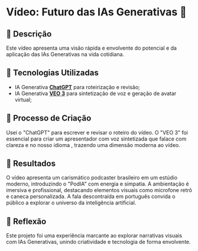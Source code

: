 # Vídeo: Futuro das IAs Generativas 🎥

## 📒 Descrição
Este vídeo apresenta uma visão rápida e envolvente do potencial e da aplicação das IAs Generativas na vida cotidiana.

## 🤖 Tecnologias Utilizadas
- IA Generativa **[ChatGPT](https://chat.openai.com)** para roteirização e revisão;
- IA Generativa **[VEO 3](https://labs.google/fx/pt/tools/flow)** para sintetização de voz e geração de avatar virtual;

## 🧐 Processo de Criação
Usei o "ChatGPT" para escrever e revisar o roteiro do vídeo. O "VEO 3" foi essencial para criar um apresentador com voz sintetizada que falace com clareza  e no nosso idioma , trazendo uma dimensão moderna ao vídeo.

## 🚀 Resultados
O vídeo apresenta um carismático podcaster brasileiro em um estúdio moderno, introduzindo o "PodIA" com energia e simpatia. A ambientação é imersiva e profissional, destacando elementos visuais como microfone retrô e caneca personalizada. A fala descontraída em português convida o público a explorar o universo da inteligência artificial.

## 💭 Reflexão
Este projeto foi uma experiência marcante ao explorar narrativas visuais com IAs Generativas, unindo criatividade e tecnologia de forma envolvente.
